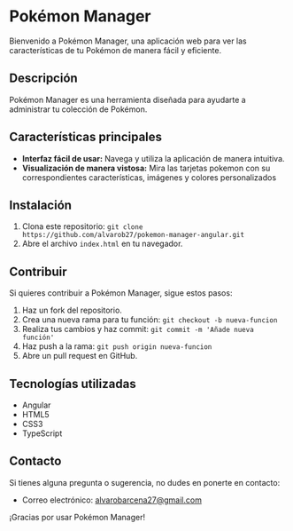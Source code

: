 # Pokémon Manager

Bienvenido a Pokémon Manager, una aplicación web para ver las características de tu Pokémon de manera fácil y eficiente.

## Descripción

Pokémon Manager es una herramienta diseñada para ayudarte a administrar tu colección de Pokémon.

## Características principales

- **Interfaz fácil de usar:** Navega y utiliza la aplicación de manera intuitiva.
- **Visualización de manera vistosa:** Mira las tarjetas pokemon con su correspondientes características, imágenes y colores personalizados

## Instalación

1. Clona este repositorio: `git clone https://github.com/alvarob27/pokemon-manager-angular.git`
2. Abre el archivo `index.html` en tu navegador.

## Contribuir

Si quieres contribuir a Pokémon Manager, sigue estos pasos:

1. Haz un fork del repositorio.
2. Crea una nueva rama para tu función: `git checkout -b nueva-funcion`
3. Realiza tus cambios y haz commit: `git commit -m 'Añade nueva función'`
4. Haz push a la rama: `git push origin nueva-funcion`
5. Abre un pull request en GitHub.

## Tecnologías utilizadas

- Angular
- HTML5
- CSS3
- TypeScript

## Contacto

Si tienes alguna pregunta o sugerencia, no dudes en ponerte en contacto:

- Correo electrónico: alvarobarcena27@gmail.com

¡Gracias por usar Pokémon Manager!
